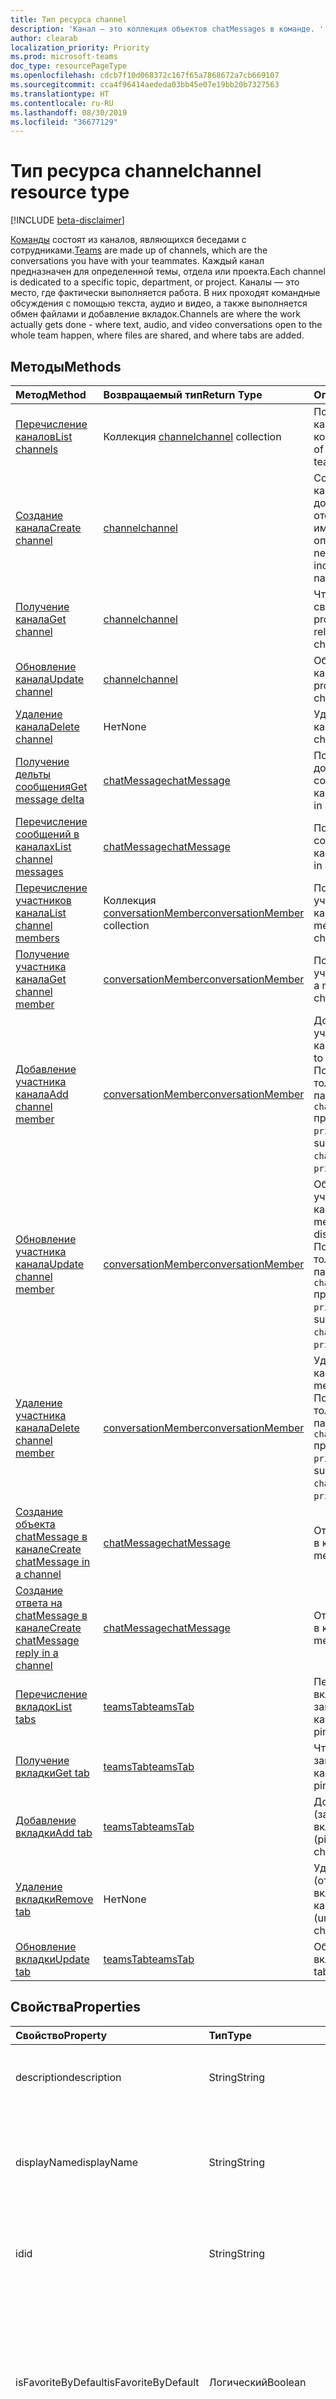 ```yaml
---
title: Тип ресурса channel
description: 'Канал — это коллекция объектов chatMessages в команде. '
author: clearab
localization_priority: Priority
ms.prod: microsoft-teams
doc_type: resourcePageType
ms.openlocfilehash: cdcb7f10d068372c167f65a7868672a7cb669107
ms.sourcegitcommit: cca4f96414aededa03bb45e07e19bb20b7327563
ms.translationtype: HT
ms.contentlocale: ru-RU
ms.lasthandoff: 08/30/2019
ms.locfileid: "36677129"
---
```

# <a name="channel-resource-type"></a><span data-ttu-id="6b7c4-103">Тип ресурса channel</span><span class="sxs-lookup"><span data-stu-id="6b7c4-103">channel resource type</span></span>

[!INCLUDE [beta-disclaimer](../../includes/beta-disclaimer.md)]

<span data-ttu-id="6b7c4-104">[Команды](../resources/team.md) состоят из каналов, являющихся беседами с сотрудниками.</span><span class="sxs-lookup"><span data-stu-id="6b7c4-104">[Teams](../resources/team.md) are made up of channels, which are the conversations you have with your teammates.</span></span> <span data-ttu-id="6b7c4-105">Каждый канал предназначен для определенной темы, отдела или проекта.</span><span class="sxs-lookup"><span data-stu-id="6b7c4-105">Each channel is dedicated to a specific topic, department, or project.</span></span> <span data-ttu-id="6b7c4-106">Каналы — это место, где фактически выполняется работа. В них проходят командные обсуждения с помощью текста, аудио и видео, а также выполняется обмен файлами и добавление вкладок.</span><span class="sxs-lookup"><span data-stu-id="6b7c4-106">Channels are where the work actually gets done - where text, audio, and video conversations open to the whole team happen, where files are shared, and where tabs are added.</span></span>

## <a name="methods"></a><span data-ttu-id="6b7c4-107">Методы</span><span class="sxs-lookup"><span data-stu-id="6b7c4-107">Methods</span></span>

| <span data-ttu-id="6b7c4-108">Метод</span><span class="sxs-lookup"><span data-stu-id="6b7c4-108">Method</span></span>       | <span data-ttu-id="6b7c4-109">Возвращаемый тип</span><span class="sxs-lookup"><span data-stu-id="6b7c4-109">Return Type</span></span>  |<span data-ttu-id="6b7c4-110">Описание</span><span class="sxs-lookup"><span data-stu-id="6b7c4-110">Description</span></span>|
|:---------------|:--------|:----------|
|[<span data-ttu-id="6b7c4-111">Перечисление каналов</span><span class="sxs-lookup"><span data-stu-id="6b7c4-111">List channels</span></span>](../api/channel-list.md) | <span data-ttu-id="6b7c4-112">Коллекция [channel](channel.md)</span><span class="sxs-lookup"><span data-stu-id="6b7c4-112">[channel](channel.md) collection</span></span> | <span data-ttu-id="6b7c4-113">Получение списка каналов в команде.</span><span class="sxs-lookup"><span data-stu-id="6b7c4-113">Get the list of channels in this team.</span></span>|
|[<span data-ttu-id="6b7c4-114">Создание канала</span><span class="sxs-lookup"><span data-stu-id="6b7c4-114">Create channel</span></span>](../api/channel-post.md) | [<span data-ttu-id="6b7c4-115">channel</span><span class="sxs-lookup"><span data-stu-id="6b7c4-115">channel</span></span>](channel.md) | <span data-ttu-id="6b7c4-116">Создание нового канала путем добавления отображаемого имени и описания.</span><span class="sxs-lookup"><span data-stu-id="6b7c4-116">Create a new channel by including the display name and description.</span></span>|
|[<span data-ttu-id="6b7c4-117">Получение канала</span><span class="sxs-lookup"><span data-stu-id="6b7c4-117">Get channel</span></span>](../api/channel-get.md) | [<span data-ttu-id="6b7c4-118">channel</span><span class="sxs-lookup"><span data-stu-id="6b7c4-118">channel</span></span>](channel.md) | <span data-ttu-id="6b7c4-119">Чтение свойств и связей канала.</span><span class="sxs-lookup"><span data-stu-id="6b7c4-119">Read properties and relationships of the channel.</span></span>|
|[<span data-ttu-id="6b7c4-120">Обновление канала</span><span class="sxs-lookup"><span data-stu-id="6b7c4-120">Update channel</span></span>](../api/channel-patch.md) | [<span data-ttu-id="6b7c4-121">channel</span><span class="sxs-lookup"><span data-stu-id="6b7c4-121">channel</span></span>](channel.md) | <span data-ttu-id="6b7c4-122">Обновление свойств канала.</span><span class="sxs-lookup"><span data-stu-id="6b7c4-122">Update properties of the channel.</span></span>|
|[<span data-ttu-id="6b7c4-123">Удаление канала</span><span class="sxs-lookup"><span data-stu-id="6b7c4-123">Delete channel</span></span>](../api/channel-delete.md) | <span data-ttu-id="6b7c4-124">Нет</span><span class="sxs-lookup"><span data-stu-id="6b7c4-124">None</span></span> | <span data-ttu-id="6b7c4-125">Удаление канала.</span><span class="sxs-lookup"><span data-stu-id="6b7c4-125">Delete a channel.</span></span>|
|[<span data-ttu-id="6b7c4-126">Получение дельты сообщения</span><span class="sxs-lookup"><span data-stu-id="6b7c4-126">Get message delta</span></span>](../api/chatmessage-delta.md)  | [<span data-ttu-id="6b7c4-127">chatMessage</span><span class="sxs-lookup"><span data-stu-id="6b7c4-127">chatMessage</span></span>](../resources/chatmessage.md) | <span data-ttu-id="6b7c4-128">Получение добавочных сообщений в канале.</span><span class="sxs-lookup"><span data-stu-id="6b7c4-128">Get messages in a channel</span></span> |
|[<span data-ttu-id="6b7c4-129">Перечисление сообщений в каналах</span><span class="sxs-lookup"><span data-stu-id="6b7c4-129">List channel messages</span></span>](../api/channel-list-messages.md)  | [<span data-ttu-id="6b7c4-130">chatMessage</span><span class="sxs-lookup"><span data-stu-id="6b7c4-130">chatMessage</span></span>](../resources/chatmessage.md) | <span data-ttu-id="6b7c4-131">Получение сообщений в канале</span><span class="sxs-lookup"><span data-stu-id="6b7c4-131">Get messages in a channel</span></span> |
|[<span data-ttu-id="6b7c4-132">Перечисление участников канала</span><span class="sxs-lookup"><span data-stu-id="6b7c4-132">List channel members</span></span>](../api/conversationmember-list.md)| <span data-ttu-id="6b7c4-133">Коллекция [conversationMember](conversationmember.md)</span><span class="sxs-lookup"><span data-stu-id="6b7c4-133">[conversationMember](conversationmember.md) collection</span></span>| <span data-ttu-id="6b7c4-134">Получение списка участников канала.</span><span class="sxs-lookup"><span data-stu-id="6b7c4-134">List the members of a channel.</span></span> |
|[<span data-ttu-id="6b7c4-135">Получение участника канала</span><span class="sxs-lookup"><span data-stu-id="6b7c4-135">Get channel member</span></span>](../api/conversationmember-get.md)| [<span data-ttu-id="6b7c4-136">conversationMember</span><span class="sxs-lookup"><span data-stu-id="6b7c4-136">conversationMember</span></span>](conversationmember.md)| <span data-ttu-id="6b7c4-137">Получение участника канала.</span><span class="sxs-lookup"><span data-stu-id="6b7c4-137">Get a member of a channel.</span></span> |
|[<span data-ttu-id="6b7c4-138">Добавление участника канала</span><span class="sxs-lookup"><span data-stu-id="6b7c4-138">Add channel member</span></span>](../api/conversationmember-add.md) | [<span data-ttu-id="6b7c4-139">conversationMember</span><span class="sxs-lookup"><span data-stu-id="6b7c4-139">conversationMember</span></span>](conversationmember.md)| <span data-ttu-id="6b7c4-140">Добавление участника в канал.</span><span class="sxs-lookup"><span data-stu-id="6b7c4-140">Add a member to a class.</span></span> <span data-ttu-id="6b7c4-141">Поддерживается, только если параметру `channelType` присвоено значение `private`.</span><span class="sxs-lookup"><span data-stu-id="6b7c4-141">Only supported for `channelType` of `private`.</span></span>|
|[<span data-ttu-id="6b7c4-142">Обновление участника канала</span><span class="sxs-lookup"><span data-stu-id="6b7c4-142">Update channel member</span></span>](../api/conversationmember-update.md) | [<span data-ttu-id="6b7c4-143">conversationMember</span><span class="sxs-lookup"><span data-stu-id="6b7c4-143">conversationMember</span></span>](conversationmember.md)| <span data-ttu-id="6b7c4-144">Обновление участника канала.</span><span class="sxs-lookup"><span data-stu-id="6b7c4-144">Update a member of a specified distribution group.</span></span> <span data-ttu-id="6b7c4-145">Поддерживается, только если параметру `channelType` присвоено значение `private`.</span><span class="sxs-lookup"><span data-stu-id="6b7c4-145">Only supported for `channelType` of `private`.</span></span>|
|[<span data-ttu-id="6b7c4-146">Удаление участника канала</span><span class="sxs-lookup"><span data-stu-id="6b7c4-146">Delete channel member</span></span>](../api/conversationmember-delete.md) | [<span data-ttu-id="6b7c4-147">conversationMember</span><span class="sxs-lookup"><span data-stu-id="6b7c4-147">conversationMember</span></span>](conversationmember.md)| <span data-ttu-id="6b7c4-148">Удаление участника канала.</span><span class="sxs-lookup"><span data-stu-id="6b7c4-148">Delete a member of a channel.</span></span> <span data-ttu-id="6b7c4-149">Поддерживается, только если параметру `channelType` присвоено значение `private`.</span><span class="sxs-lookup"><span data-stu-id="6b7c4-149">Only supported for `channelType` of `private`.</span></span>|
|[<span data-ttu-id="6b7c4-150">Создание объекта chatMessage в канале</span><span class="sxs-lookup"><span data-stu-id="6b7c4-150">Create chatMessage in a channel</span></span>](../api/channel-post-messages.md) | [<span data-ttu-id="6b7c4-151">chatMessage</span><span class="sxs-lookup"><span data-stu-id="6b7c4-151">chatMessage</span></span>](../resources/chatmessage.md) | <span data-ttu-id="6b7c4-152">Отправка сообщения в канал.</span><span class="sxs-lookup"><span data-stu-id="6b7c4-152">Send a message to a channel</span></span> |
|[<span data-ttu-id="6b7c4-153">Создание ответа на chatMessage в канале</span><span class="sxs-lookup"><span data-stu-id="6b7c4-153">Create chatMessage reply in a channel</span></span>](../api/channel-post-messagereply.md) | [<span data-ttu-id="6b7c4-154">chatMessage</span><span class="sxs-lookup"><span data-stu-id="6b7c4-154">chatMessage</span></span>](../resources/chatmessage.md) | <span data-ttu-id="6b7c4-155">Ответ на сообщение в канале.</span><span class="sxs-lookup"><span data-stu-id="6b7c4-155">Reply to a message in a channel</span></span>|
|[<span data-ttu-id="6b7c4-156">Перечисление вкладок</span><span class="sxs-lookup"><span data-stu-id="6b7c4-156">List tabs</span></span>](../api/teamstab-list.md) | [<span data-ttu-id="6b7c4-157">teamsTab</span><span class="sxs-lookup"><span data-stu-id="6b7c4-157">teamsTab</span></span>](teamstab.md) | <span data-ttu-id="6b7c4-158">Перечисление вкладок, закрепленных в канале.</span><span class="sxs-lookup"><span data-stu-id="6b7c4-158">Lists tabs pinned to a channel.</span></span>|
|[<span data-ttu-id="6b7c4-159">Получение вкладки</span><span class="sxs-lookup"><span data-stu-id="6b7c4-159">Get tab</span></span>](../api/teamstab-get.md) | [<span data-ttu-id="6b7c4-160">teamsTab</span><span class="sxs-lookup"><span data-stu-id="6b7c4-160">teamsTab</span></span>](teamstab.md) | <span data-ttu-id="6b7c4-161">Чтение вкладок, закрепленных в канале.</span><span class="sxs-lookup"><span data-stu-id="6b7c4-161">Reads a tab pinned to a channel.</span></span>|
|[<span data-ttu-id="6b7c4-162">Добавление вкладки</span><span class="sxs-lookup"><span data-stu-id="6b7c4-162">Add tab</span></span>](../api/teamstab-add.md) | [<span data-ttu-id="6b7c4-163">teamsTab</span><span class="sxs-lookup"><span data-stu-id="6b7c4-163">teamsTab</span></span>](teamstab.md) | <span data-ttu-id="6b7c4-164">Добавление (закрепление) вкладки в канал.</span><span class="sxs-lookup"><span data-stu-id="6b7c4-164">Adds (pins) a tab to a channel.</span></span>|
|[<span data-ttu-id="6b7c4-165">Удаление вкладки</span><span class="sxs-lookup"><span data-stu-id="6b7c4-165">Remove tab</span></span>](../api/teamstab-delete.md) | <span data-ttu-id="6b7c4-166">Нет</span><span class="sxs-lookup"><span data-stu-id="6b7c4-166">None</span></span> | <span data-ttu-id="6b7c4-167">Удаление (открепление) вкладки из канала.</span><span class="sxs-lookup"><span data-stu-id="6b7c4-167">Removes (unpins) a tab from a channel.</span></span>|
|[<span data-ttu-id="6b7c4-168">Обновление вкладки</span><span class="sxs-lookup"><span data-stu-id="6b7c4-168">Update tab</span></span>](../api/teamstab-update.md) | [<span data-ttu-id="6b7c4-169">teamsTab</span><span class="sxs-lookup"><span data-stu-id="6b7c4-169">teamsTab</span></span>](teamstab.md) | <span data-ttu-id="6b7c4-170">Обновление свойств вкладки.</span><span class="sxs-lookup"><span data-stu-id="6b7c4-170">Updates the tab properties.</span></span>|

## <a name="properties"></a><span data-ttu-id="6b7c4-171">Свойства</span><span class="sxs-lookup"><span data-stu-id="6b7c4-171">Properties</span></span>

| <span data-ttu-id="6b7c4-172">Свойство</span><span class="sxs-lookup"><span data-stu-id="6b7c4-172">Property</span></span>   | <span data-ttu-id="6b7c4-173">Тип</span><span class="sxs-lookup"><span data-stu-id="6b7c4-173">Type</span></span> |<span data-ttu-id="6b7c4-174">Описание</span><span class="sxs-lookup"><span data-stu-id="6b7c4-174">Description</span></span>|
|:---------------|:--------|:----------|
|<span data-ttu-id="6b7c4-175">description</span><span class="sxs-lookup"><span data-stu-id="6b7c4-175">description</span></span>|<span data-ttu-id="6b7c4-176">String</span><span class="sxs-lookup"><span data-stu-id="6b7c4-176">String</span></span>|<span data-ttu-id="6b7c4-177">Необязательное текстовое описание канала.</span><span class="sxs-lookup"><span data-stu-id="6b7c4-177">Optional textual description for the channel.</span></span>|
|<span data-ttu-id="6b7c4-178">displayName</span><span class="sxs-lookup"><span data-stu-id="6b7c4-178">displayName</span></span>|<span data-ttu-id="6b7c4-179">String</span><span class="sxs-lookup"><span data-stu-id="6b7c4-179">String</span></span>|<span data-ttu-id="6b7c4-180">Имя канала, отображаемое для пользователя в Microsoft Teams.</span><span class="sxs-lookup"><span data-stu-id="6b7c4-180">Channel name as it will appear to the user in Microsoft Teams.</span></span>|
|<span data-ttu-id="6b7c4-181">id</span><span class="sxs-lookup"><span data-stu-id="6b7c4-181">id</span></span>|<span data-ttu-id="6b7c4-182">String</span><span class="sxs-lookup"><span data-stu-id="6b7c4-182">String</span></span>|<span data-ttu-id="6b7c4-183">Уникальный идентификатор канала.</span><span class="sxs-lookup"><span data-stu-id="6b7c4-183">The channels's unique identifier.</span></span> <span data-ttu-id="6b7c4-184">Только для чтения.</span><span class="sxs-lookup"><span data-stu-id="6b7c4-184">Read-only.</span></span>|
|<span data-ttu-id="6b7c4-185">isFavoriteByDefault</span><span class="sxs-lookup"><span data-stu-id="6b7c4-185">isFavoriteByDefault</span></span>|<span data-ttu-id="6b7c4-186">Логический</span><span class="sxs-lookup"><span data-stu-id="6b7c4-186">Boolean</span></span>|<span data-ttu-id="6b7c4-187">Указывает, должен ли канал автоматически помечаться как "Избранное" для всех участников команды.</span><span class="sxs-lookup"><span data-stu-id="6b7c4-187">Whether the channel should automatically be marked 'favorite' for all members of the team.</span></span> <span data-ttu-id="6b7c4-188">Значение по умолчанию: `false`.</span><span class="sxs-lookup"><span data-stu-id="6b7c4-188">Default: `false`.</span></span>|
|<span data-ttu-id="6b7c4-189">email</span><span class="sxs-lookup"><span data-stu-id="6b7c4-189">email</span></span>|<span data-ttu-id="6b7c4-190">String</span><span class="sxs-lookup"><span data-stu-id="6b7c4-190">String</span></span>| <span data-ttu-id="6b7c4-191">Адрес электронной почты для отправки сообщений в канал.</span><span class="sxs-lookup"><span data-stu-id="6b7c4-191">The email address for sending messages to the channel.</span></span> <span data-ttu-id="6b7c4-192">Только для чтения.</span><span class="sxs-lookup"><span data-stu-id="6b7c4-192">Read-only.</span></span>|
|<span data-ttu-id="6b7c4-193">webUrl</span><span class="sxs-lookup"><span data-stu-id="6b7c4-193">webUrl</span></span>|<span data-ttu-id="6b7c4-194">String</span><span class="sxs-lookup"><span data-stu-id="6b7c4-194">String</span></span>|<span data-ttu-id="6b7c4-195">Гиперссылка, ведущая к каналу в Microsoft Teams.</span><span class="sxs-lookup"><span data-stu-id="6b7c4-195">A hyperlink that will navigate to the channel in Microsoft Teams.</span></span> <span data-ttu-id="6b7c4-196">Это URL-адрес, получаемый при щелчке правой кнопкой мыши по каналу в Microsoft Teams и выборе пункта "Получить ссылку на канал".</span><span class="sxs-lookup"><span data-stu-id="6b7c4-196">This is the URL that you get when you right-click a channel in Microsoft Teams and select Get link to channel.</span></span> <span data-ttu-id="6b7c4-197">Этот URL-адрес должен обрабатываться как непрозрачный BLOB-объект и не должен анализироваться.</span><span class="sxs-lookup"><span data-stu-id="6b7c4-197">This URL should be treated as an opaque blob, and not parsed.</span></span> <span data-ttu-id="6b7c4-198">Только для чтения.</span><span class="sxs-lookup"><span data-stu-id="6b7c4-198">Read-only.</span></span>|
|<span data-ttu-id="6b7c4-199">membershipType</span><span class="sxs-lookup"><span data-stu-id="6b7c4-199">membershipType</span></span>|[<span data-ttu-id="6b7c4-200">channelMembershipType</span><span class="sxs-lookup"><span data-stu-id="6b7c4-200">channelMembershipType</span></span>](../resources/enums.md#channelmembershiptype-values)|<span data-ttu-id="6b7c4-201">Тип канала.</span><span class="sxs-lookup"><span data-stu-id="6b7c4-201">The ID of the channel.</span></span> <span data-ttu-id="6b7c4-202">Можно настроить во время создания и нельзя изменить.</span><span class="sxs-lookup"><span data-stu-id="6b7c4-202">Can be set during creation and cannot be changed.</span></span> <span data-ttu-id="6b7c4-203">Значение по умолчанию: standard.</span><span class="sxs-lookup"><span data-stu-id="6b7c4-203">Default: standard.</span></span>|

## <a name="relationships"></a><span data-ttu-id="6b7c4-204">Отношения</span><span class="sxs-lookup"><span data-stu-id="6b7c4-204">Relationships</span></span>

| <span data-ttu-id="6b7c4-205">Отношение</span><span class="sxs-lookup"><span data-stu-id="6b7c4-205">Relationship</span></span> | <span data-ttu-id="6b7c4-206">Тип</span><span class="sxs-lookup"><span data-stu-id="6b7c4-206">Type</span></span> |<span data-ttu-id="6b7c4-207">Описание</span><span class="sxs-lookup"><span data-stu-id="6b7c4-207">Description</span></span>|
|:---------------|:--------|:----------|
|<span data-ttu-id="6b7c4-208">messages</span><span class="sxs-lookup"><span data-stu-id="6b7c4-208">messages</span></span>|<span data-ttu-id="6b7c4-209">Коллекция [chatMessage](chatmessage.md)</span><span class="sxs-lookup"><span data-stu-id="6b7c4-209">[chatMessage](chatmessage.md) collection</span></span>|<span data-ttu-id="6b7c4-210">Коллекция всех сообщений в канале.</span><span class="sxs-lookup"><span data-stu-id="6b7c4-210">A collection of all the messages in the channel.</span></span> <span data-ttu-id="6b7c4-211">Свойство навигации.</span><span class="sxs-lookup"><span data-stu-id="6b7c4-211">A navigation property.</span></span> <span data-ttu-id="6b7c4-212">Допускается значение null.</span><span class="sxs-lookup"><span data-stu-id="6b7c4-212">Nullable.</span></span> <span data-ttu-id="6b7c4-213">В настоящее время этот API поддерживает чтение, но в конечном итоге будет также поддерживать написание сообщений.</span><span class="sxs-lookup"><span data-stu-id="6b7c4-213">Currently this API only supports reading but will eventually support writing messages too.</span></span>|
|<span data-ttu-id="6b7c4-214">tabs</span><span class="sxs-lookup"><span data-stu-id="6b7c4-214">tabs</span></span>|<span data-ttu-id="6b7c4-215">Коллекция [teamsTab](../resources/teamstab.md)</span><span class="sxs-lookup"><span data-stu-id="6b7c4-215">[teamsTab](../resources/teamstab.md) collection</span></span>|<span data-ttu-id="6b7c4-216">Коллекция всех вкладок в канале.</span><span class="sxs-lookup"><span data-stu-id="6b7c4-216">A collection of all the tabs in the channel.</span></span> <span data-ttu-id="6b7c4-217">Свойство навигации.</span><span class="sxs-lookup"><span data-stu-id="6b7c4-217">A navigation property.</span></span>|
|<span data-ttu-id="6b7c4-218">members</span><span class="sxs-lookup"><span data-stu-id="6b7c4-218">members</span></span>|<span data-ttu-id="6b7c4-219">Коллекция [conversationMember](conversationmember.md)</span><span class="sxs-lookup"><span data-stu-id="6b7c4-219">[conversationMember](conversationmember.md) collection</span></span>|<span data-ttu-id="6b7c4-220">Коллекция записей участников, сопоставленных с каналом.</span><span class="sxs-lookup"><span data-stu-id="6b7c4-220">A collection of membership records associated with the channel.</span></span>|

## <a name="json-representation"></a><span data-ttu-id="6b7c4-221">Представление JSON</span><span class="sxs-lookup"><span data-stu-id="6b7c4-221">JSON representation</span></span>

<span data-ttu-id="6b7c4-222">Ниже указано представление ресурса в формате JSON.</span><span class="sxs-lookup"><span data-stu-id="6b7c4-222">The following is a JSON representation of the resource.</span></span>

<!-- {
  "blockType": "resource",
  "optionalProperties": [
    "messages"
  ],
  "keyProperty": "id",
  "@odata.type": "microsoft.graph.channel"
}-->

```json
{
  "description": "string",
  "displayName": "string",
  "id": "string (identifier)",
  "isFavoriteByDefault": true,
  "email": "string",
  "webUrl": "string",
  "membershipType": "channelMembershipType"
}
```

<!-- uuid: 8fcb5dbc-d5aa-4681-8e31-b001d5168d79
2015-10-25 14:57:30 UTC -->
<!--
{
  "type": "#page.annotation",
  "description": "channel resource",
  "keywords": "",
  "section": "documentation",
  "tocPath": "",
  "suppressions": []
}
-->
